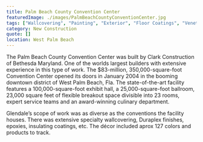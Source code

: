 ```yaml
---
title: Palm Beach County Convention Center
featuredImage: ./images/PalmBeachCountyConventionCenter.jpg
tags: ["Wallcovering", "Painting", "Exterior", "Floor Coatings", "Venetian Plaster", "Duraplex Finishes", "Commercial Projects", "Interior"]
category: New Construction
quote: []
location: West Palm Beach
---
```

The Palm Beach County Convention Center was built by Clark Construction of
Bethesda Maryland. One of the worlds largest builders with extensive experience
in this type of work. The $83-million, 350,000-square-foot Convention Center
opened its doors in January 2004 in the booming downtown district of West Palm
Beach, Fla. The state-of-the-art facility features a 100,000-square-foot exhibit
hall, a 25,000-square-foot ballroom, 23,000 square feet of flexible breakout
space divisible into 23 rooms, expert service teams and an award-winning
culinary department.

Glendale’s scope of work was as diverse as the conventions the facility houses.
There was extensive specialty wallcovering, Duraplex finishes, epoxies,
insulating coatings, etc. The décor included aprox 127 colors and products to
track.
